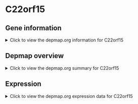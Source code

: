 <h1>C22orf15</h1>

<h2>Gene information</h2>
<details>
  <summary>Click to view the depmap.org information for C22orf15</summary>
  <p><a href="https://depmap.org/portal/gene/C22orf15?tab=about" target="_BLANK">Open page in a new tab...</a></p>
  <iframe src="https://depmap.org/portal/gene/C22orf15?tab=about" style="border:none;width:100%;height:800px"></iframe>
</details>

<h2>Depmap overview</h2>
<details>
  <summary>Click to view the depmap.org summary for C22orf15</summary>
  <p><a href="https://depmap.org/portal/gene/C22orf15?tab=overview" target="_BLANK">Open page in a new tab...</a></p>
  <iframe src="https://depmap.org/portal/gene/C22orf15?tab=overview" style="border:none;width:100%;height:800px"></iframe>
</details>

<h2>Expression</h2>
<details>
  <summary>Click to view the depmap.org expression data for C22orf15</summary>
  <p><a href="https://depmap.org/portal/gene/C22orf15?tab=characterization" target="_BLANK">Open page in a new tab...</a></p>
  <iframe src="https://depmap.org/portal/gene/C22orf15?tab=characterization" style="border:none;width:100%;height:800px"></iframe>
</details>


<!--
<h2>Reactome Pathway diagram</h2>
<details>
  <summary>Click to view the Reactome pathway for C22orf15</summary>
  <p><a href="PURL" target="_BLANK">Open page in a new tab...</a></p>
  PNAME
</details>
-->


